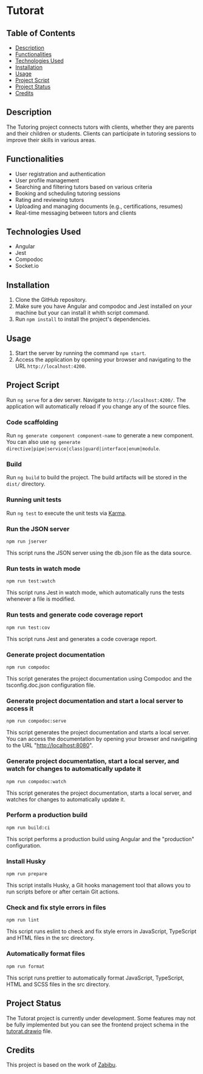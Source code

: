 # Tutorat

## Table of Contents

- [Description](#description)
- [Functionalities](#functionalities)
- [Technologies Used](#technologies-used)
- [Installation](#installation)
- [Usage](#usage)
- [Project Script](#project-script)
- [Project Status](#project-status)
- [Credits](#credits)

## Description

The Tutoring project connects tutors with clients, whether they are parents and their children or students. Clients can participate in tutoring sessions to improve their skills in various areas.

## Functionalities

- User registration and authentication
- User profile management
- Searching and filtering tutors based on various criteria
- Booking and scheduling tutoring sessions
- Rating and reviewing tutors
- Uploading and managing documents (e.g., certifications, resumes)
- Real-time messaging between tutors and clients

## Technologies Used

- Angular
- Jest
- Compodoc
- Socket.io

## Installation

1. Clone the GitHub repository.
2. Make sure you have Angular and compodoc and Jest installed on your machine but your can install it whith script command.
3. Run `npm install` to install the project's dependencies.

## Usage

1. Start the server by running the command `npm start`.
2. Access the application by opening your browser and navigating to the URL `http://localhost:4200`.

## Project Script

Run `ng serve` for a dev server. Navigate to `http://localhost:4200/`. The application will automatically reload if you change any of the source files.

### Code scaffolding

Run `ng generate component component-name` to generate a new component. You can also use `ng generate directive|pipe|service|class|guard|interface|enum|module`.

### Build

Run `ng build` to build the project. The build artifacts will be stored in the `dist/` directory.

### Running unit tests

Run `ng test` to execute the unit tests via [Karma](https://karma-runner.github.io).

### Run the JSON server

```{shell}
npm run jserver
```

This script runs the JSON server using the db.json file as the data source.

### Run tests in watch mode

```{shell}
npm run test:watch
```

This script runs Jest in watch mode, which automatically runs the tests whenever a file is modified.

### Run tests and generate code coverage report

```{shell}
npm run test:cov
```

This script runs Jest and generates a code coverage report.

### Generate project documentation

```{shell}
npm run compodoc
```

This script generates the project documentation using Compodoc and the tsconfig.doc.json configuration file.

### Generate project documentation and start a local server to access it

```{shell}
npm run compodoc:serve
```

This script generates the project documentation and starts a local server. You can access the documentation by opening your browser and navigating to the URL "<http://localhost:8080>".

### Generate project documentation, start a local server, and watch for changes to automatically update it

```{shell}
npm run compodoc:watch
```

This script generates the project documentation, starts a local server, and watches for changes to automatically update it.

### Perform a production build

```{shell}
npm run build:ci
```

This script performs a production build using Angular and the "production" configuration.

### Install Husky

```{shell}
npm run prepare
```

This script installs Husky, a Git hooks management tool that allows you to run scripts before or after certain Git actions.

### Check and fix style errors in files

```{shell}
npm run lint
```

This script runs eslint to check and fix style errors in JavaScript, TypeScript and HTML files in the src directory.

### Automatically format files

```{shell}
npm run format
```

This script runs prettier to automatically format JavaScript, TypeScript, HTML and SCSS files in the src directory.

## Project Status

The Tutorat project is currently under development. Some features may not be fully implemented but you can see the frontend project schema in the [tutorat.drawio](./tutorat.drawio) file.

## Credits

This project is based on the work of [Zabibu](https://zabibu.co).
